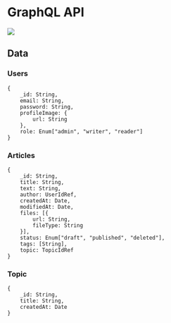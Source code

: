 # GraphQL API

![](http://img.shields.io/badge/Status-Work%20In%20Progress-ff69b4.svg?style=flat)

## Data

### Users

```
{
    _id: String,
    email: String,
    password: String,
    profileImage: {
        url: String
    },
    role: Enum["admin", "writer", "reader"]
}
```

### Articles

```
{
    _id: String,
    title: String,
    text: String,
    author: UserIdRef,
    createdAt: Date,
    modifiedAt: Date,
    files: [{
        url: String,
        fileType: String
    }],
    status: Enum["draft", "published", "deleted"],
    tags: [String],
    topic: TopicIdRef
}
```


### Topic

```
{
    _id: String,
    title: String,
    createdAt: Date
}
```
